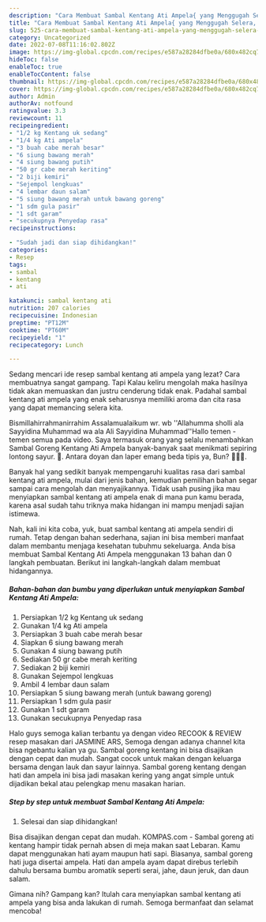 ```yaml
---
description: "Cara Membuat Sambal Kentang Ati Ampela{ yang Menggugah Selera,  Menu Buat lebaran"
title: "Cara Membuat Sambal Kentang Ati Ampela{ yang Menggugah Selera,  Menu Buat lebaran"
slug: 525-cara-membuat-sambal-kentang-ati-ampela-yang-menggugah-selera-menu-buat-lebaran
category: Uncategorized
date: 2022-07-08T11:16:02.802Z
image: https://img-global.cpcdn.com/recipes/e587a28284dfbe0a/680x482cq70/sambal-kentang-ati-ampela-foto-resep-utama.jpg
hideToc: false
enableToc: true
enableTocContent: false
thumbnail: https://img-global.cpcdn.com/recipes/e587a28284dfbe0a/680x482cq70/sambal-kentang-ati-ampela-foto-resep-utama.jpg
cover: https://img-global.cpcdn.com/recipes/e587a28284dfbe0a/680x482cq70/sambal-kentang-ati-ampela-foto-resep-utama.jpg
author: Admin
authorAv: notfound
ratingvalue: 3.3
reviewcount: 11
recipeingredient:
- "1/2 kg Kentang uk sedang"
- "1/4 kg Ati ampela"
- "3 buah cabe merah besar"
- "6 siung bawang merah"
- "4 siung bawang putih"
- "50 gr cabe merah keriting"
- "2 biji kemiri"
- "Sejempol lengkuas"
- "4 lembar daun salam"
- "5 siung bawang merah untuk bawang goreng"
- "1 sdm gula pasir"
- "1 sdt garam"
- "secukupnya Penyedap rasa"
recipeinstructions:

- "Sudah jadi dan siap dihidangkan!"
categories:
- Resep
tags:
- sambal
- kentang
- ati

katakunci: sambal kentang ati 
nutrition: 207 calories
recipecuisine: Indonesian
preptime: "PT12M"
cooktime: "PT60M"
recipeyield: "1"
recipecategory: Lunch

---
```



Sedang mencari ide resep sambal kentang ati ampela yang lezat? Cara membuatnya sangat gampang. Tapi Kalau keliru mengolah maka hasilnya tidak akan memuaskan dan justru cenderung tidak enak. Padahal sambal kentang ati ampela yang enak seharusnya memiliki aroma dan cita rasa yang dapat memancing selera kita.


Bismillahirrahmanirrahim Assalamualaikum wr. wb &#39;&#39;Allahumma sholli ala Sayyidina Muhammad wa ala Ali Sayyidina Muhammad&#39;&#39;Hallo temen - temen semua pada video. Saya termasuk orang yang selalu menambahkan Sambal Goreng Kentang Ati Ampela banyak-banyak saat menikmati sepiring lontong sayur. 🤭. Antara doyan dan laper emang beda tipis ya, Bun? 🤣🤣🤣.

Banyak hal yang sedikit banyak mempengaruhi kualitas rasa dari sambal kentang ati ampela, mulai dari jenis bahan, kemudian pemilihan bahan segar sampai cara mengolah dan menyajikannya. Tidak usah pusing jika mau menyiapkan sambal kentang ati ampela enak di mana pun kamu berada, karena asal sudah tahu triknya maka hidangan ini mampu menjadi sajian istimewa.


Nah, kali ini kita coba, yuk, buat sambal kentang ati ampela sendiri di rumah. Tetap dengan bahan sederhana, sajian ini bisa memberi manfaat dalam membantu menjaga kesehatan tubuhmu sekeluarga. Anda bisa membuat Sambal Kentang Ati Ampela menggunakan 13 bahan dan 0 langkah pembuatan. Berikut ini langkah-langkah dalam membuat hidangannya.

<!--inarticleads1-->

##### Bahan-bahan dan bumbu yang diperlukan untuk menyiapkan Sambal Kentang Ati Ampela:

1. Persiapkan 1/2 kg Kentang uk sedang
1. Gunakan 1/4 kg Ati ampela
1. Persiapkan 3 buah cabe merah besar
1. Siapkan 6 siung bawang merah
1. Gunakan 4 siung bawang putih
1. Sediakan 50 gr cabe merah keriting
1. Sediakan 2 biji kemiri
1. Gunakan Sejempol lengkuas
1. Ambil 4 lembar daun salam
1. Persiapkan 5 siung bawang merah (untuk bawang goreng)
1. Persiapkan 1 sdm gula pasir
1. Gunakan 1 sdt garam
1. Gunakan secukupnya Penyedap rasa


Halo guys semoga kalian terbantu ya dengan video RECOOK &amp; REVIEW resep masakan dari JASMINE ARS, Semoga dengan adanya channel kita bisa ngebantu kalian ya gu. Sambal goreng kentang ini bisa disajikan dengan cepat dan mudah. Sangat cocok untuk makan dengan keluarga bersama dengan lauk dan sayur lainnya. Sambal goreng kentang dengan hati dan ampela ini bisa jadi masakan kering yang angat simple untuk dijadikan bekal atau pelengkap menu masakan harian. 

<!--inarticleads2-->

##### Step by step untuk membuat Sambal Kentang Ati Ampela:


1. Selesai dan siap dihidangkan!

Bisa disajikan dengan cepat dan mudah. KOMPAS.com - Sambal goreng ati kentang hampir tidak pernah absen di meja makan saat Lebaran. Kamu dapat menggunakan hati ayam maupun hati sapi. Biasanya, sambal goreng hati juga disertai ampela. Hati dan ampela ayam dapat direbus terlebih dahulu bersama bumbu aromatik seperti serai, jahe, daun jeruk, dan daun salam. 

Gimana nih? Gampang kan? Itulah cara menyiapkan sambal kentang ati ampela yang bisa anda lakukan di rumah. Semoga bermanfaat dan selamat mencoba!

